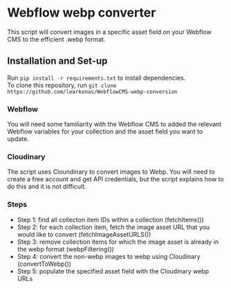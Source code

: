 # Webflow webp converter
This script will convert images in a specific asset field on your Webflow CMS to the efficient .webp format.
## Installation and Set-up
Run `pip install -r requirements.txt` to install dependencies.<br>
To clone this repository, run `git clone https://github.com/learkonas/WebflowCMS-webp-conversion`
### Webflow
You will need some familiarity with the Webflow CMS to added the relevant Webflow variables for your collection and the asset field you want to update.
### Cloudinary
The script uses Cloundinary to convert images to Webp. You will need to create a free account and get API credentials, but the script explains how to do this and it is not difficult.
### Steps
- Step 1: find all collecton item IDs within a collection (fetchItems())
- Step 2: for each collection item, fetch the image asset URL that you would like to convert (fetchImageAssetURLS())
- Step 3: remove collection items for which the image asset is already in the webp format (webpFiltering())
- Step 4: convert the non-webp images to webp using Cloudinary (convertToWebp())
- Step 5: populate the specified asset field with the Cloudinary webp URLs

